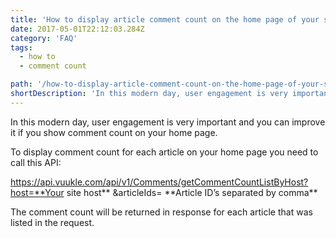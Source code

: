 ```yaml
---
title: 'How to display article comment count on the home page of your site'
date: 2017-05-01T22:12:03.284Z
category: 'FAQ'
tags:
  - how to
  - comment count

path: '/how-to-display-article-comment-count-on-the-home-page-of-your-site/'
shortDescription: 'In this modern day, user engagement is very important and you can improve it if you show comment count on your home page.'
---
```

In this modern day, user engagement is very important and you can improve it if you show comment count on your home page.

To display comment count for each article on your home page you need to call this API:

https://api.vuukle.com/api/v1/Comments/getCommentCountListByHost?host=**Your site host** &articleIds= **Article ID’s separated by comma\*\*

The comment count will be returned in response for each article that was listed in the request.
